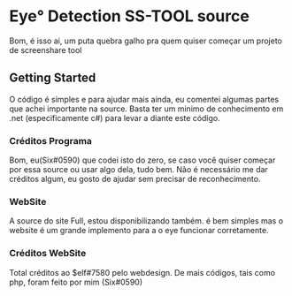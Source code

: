 # Eye° Detection SS-TOOL source

Bom, é isso ai, um puta quebra galho pra quem quiser começar um projeto de screenshare tool

## Getting Started

O código é simples e para ajudar mais ainda, eu comentei algumas partes que achei importante na source. Basta ter um minimo de  conhecimento em .net (especificamente c#) para levar a diante este código.

### Créditos Programa

Bom, eu(Six#0590) que codei isto do zero, se caso você quiser começar por essa source ou usar algo dela, tudo bem. Não é necessário me dar créditos algum, eu gosto de ajudar sem precisar de reconhecimento.

### WebSite

A source do site Full, estou disponibilizando também. é bem simples mas o website é um grande implemento para a o eye funcionar corretamente.

### Créditos WebSite
Total créditos ao $elf#7580 pelo webdesign. De mais códigos, tais como php, foram feito por mim (Six#0590)

